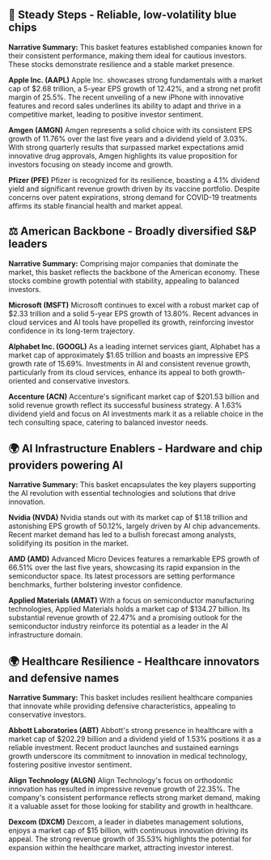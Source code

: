 ## 🌱 Steady Steps - Reliable, low-volatility blue chips
**Narrative Summary:**
This basket features established companies known for their consistent performance, making them ideal for cautious investors. These stocks demonstrate resilience and a stable market presence.

**Apple Inc. (AAPL)**
Apple Inc. showcases strong fundamentals with a market cap of $2.68 trillion, a 5-year EPS growth of 12.42%, and a strong net profit margin of 25.5%. The recent unveiling of a new iPhone with innovative features and record sales underlines its ability to adapt and thrive in a competitive market, leading to positive investor sentiment.

**Amgen (AMGN)**
Amgen represents a solid choice with its consistent EPS growth of 11.76% over the last five years and a dividend yield of 3.03%. With strong quarterly results that surpassed market expectations amid innovative drug approvals, Amgen highlights its value proposition for investors focusing on steady income and growth.

**Pfizer (PFE)**
Pfizer is recognized for its resilience, boasting a 4.1% dividend yield and significant revenue growth driven by its vaccine portfolio. Despite concerns over patent expirations, strong demand for COVID-19 treatments affirms its stable financial health and market appeal.

## ⚖️ American Backbone - Broadly diversified S&P leaders
**Narrative Summary:**
Comprising major companies that dominate the market, this basket reflects the backbone of the American economy. These stocks combine growth potential with stability, appealing to balanced investors.

**Microsoft (MSFT)**
Microsoft continues to excel with a robust market cap of $2.33 trillion and a solid 5-year EPS growth of 13.80%. Recent advances in cloud services and AI tools have propelled its growth, reinforcing investor confidence in its long-term trajectory.

**Alphabet Inc. (GOOGL)**
As a leading internet services giant, Alphabet has a market cap of approximately $1.65 trillion and boasts an impressive EPS growth rate of 15.69%. Investments in AI and consistent revenue growth, particularly from its cloud services, enhance its appeal to both growth-oriented and conservative investors.

**Accenture (ACN)**
Accenture's significant market cap of $201.53 billion and solid revenue growth reflect its successful business strategy. A 1.63% dividend yield and focus on AI investments mark it as a reliable choice in the tech consulting space, catering to balanced investor needs.

## 🌍 AI Infrastructure Enablers - Hardware and chip providers powering AI
**Narrative Summary:**
This basket encapsulates the key players supporting the AI revolution with essential technologies and solutions that drive innovation.

**Nvidia (NVDA)**
Nvidia stands out with its market cap of $1.18 trillion and astonishing EPS growth of 50.12%, largely driven by AI chip advancements. Recent market demand has led to a bullish forecast among analysts, solidifying its position in the market.

**AMD (AMD)**
Advanced Micro Devices features a remarkable EPS growth of 66.51% over the last five years, showcasing its rapid expansion in the semiconductor space. Its latest processors are setting performance benchmarks, further bolstering investor confidence.

**Applied Materials (AMAT)**
With a focus on semiconductor manufacturing technologies, Applied Materials holds a market cap of $134.27 billion. Its substantial revenue growth of 22.47% and a promising outlook for the semiconductor industry reinforce its potential as a leader in the AI infrastructure domain.

## 🌍 Healthcare Resilience - Healthcare innovators and defensive names
**Narrative Summary:**
This basket includes resilient healthcare companies that innovate while providing defensive characteristics, appealing to conservative investors.

**Abbott Laboratories (ABT)**
Abbott's strong presence in healthcare with a market cap of $202.29 billion and a dividend yield of 1.53% positions it as a reliable investment. Recent product launches and sustained earnings growth underscore its commitment to innovation in medical technology, fostering positive investor sentiment.

**Align Technology (ALGN)**
Align Technology's focus on orthodontic innovation has resulted in impressive revenue growth of 22.35%. The company's consistent performance reflects strong market demand, making it a valuable asset for those looking for stability and growth in healthcare.

**Dexcom (DXCM)**
Dexcom, a leader in diabetes management solutions, enjoys a market cap of $15 billion, with continuous innovation driving its appeal. The strong revenue growth of 35.53% highlights the potential for expansion within the healthcare market, attracting investor interest.